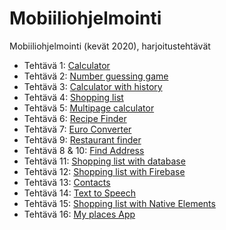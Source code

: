# Mobiiliohjelmointi

Mobiiliohjelmointi (kevät 2020), harjoitustehtävät

- Tehtävä 1: [Calculator](/calculator/App.js)
- Tehtävä 2: [Number guessing game](/number_guessing_game/App.js)
- Tehtävä 3: [Calculator with history](/calculator_with_history/App.js)
- Tehtävä 4: [Shopping list](/shopping_list/App.js)
- Tehtävä 5: [Multipage calculator](/calculator_with_pages/App.js)
- Tehtävä 6: [Recipe Finder](/recipe_finder/App.js)
- Tehtävä 7: [Euro Converter](/euro_converter/App.js)
- Tehtävä 9: [Restaurant finder](/restaurant_finder/App.js)
- Tehtävä 8 & 10: [Find Address](/find_address_with_location/App.js)
- Tehtävä 11: [Shopping list with database](/shopping_list_with_database/App.js)
- Tehtävä 12: [Shopping list with Firebase](/shopping_list_with_firebase/App.js)
- Tehtävä 13: [Contacts](/contacts/App.js)
- Tehtävä 14: [Text to Speech](/text_to_speech/App.js)
- Tehtävä 15: [Shopping list with Native Elements](/shopping_list_with-ne)
- Tehtävä 16: [My places App](/my_places_app/App.js)